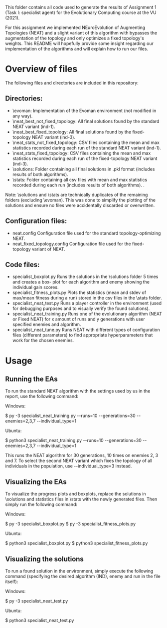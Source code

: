 This folder contains all code used to generate the results of Assignment 1 (Task I: specialist agent) for the 
Evolutionary Computing course at the VU (2021).

For this assignment we implemented NEuroEvolution of Augmenting Topologies (NEAT) and a slight variant of this
algorithm with bypasses the augmentation of the topology and only optimizes a fixed topology's weights. This 
README will hopefully provide some insight regarding our implementation of the algorithms and will explain how 
to run our files.

# Overview of files
The following files and directories are included in this repository:

## Directories:
* \evoman: 				Implementation of the Evoman environment (not modified in any way).
* \neat_best_not_fixed_topology: 	All final solutions found by the standard NEAT variant (ind-1).
* \neat_best_fixed_topology: 		All final solutions found by the fixed-topology NEAT variant (ind-3).
* \neat_stats_not_fixed_topology: 	CSV files containing the mean and max statistics recorded during each 
 					run of the standard NEAT variant (ind-1).
* \neat_stats_fixed_topology: 		CSV files containing the mean and max statistics recorded during each 
 					run of the fixed-topology NEAT variant (ind-3).
* \solutions: 				Folder containing all final solutions in .pkl format (includes results 
					of both algorithms). 
* \stats: 				Folder containing all csv files with mean and max statistics recorded 
 					during each run (includes results of both algorithms). .

Note: \solutions and \stats are technically duplicates of the remaining folders (excluding \evoman). This was done 
to simplify the plotting of the solutions and ensure no files were accidentally discarded or overwritten.

## Configuration files:
* neat.config				Configuration file used for the standard topology-optimizing NEAT.
* neat_fixed_topology.config		Configuration file used for the fixed-topology variant of NEAT.

## Code files:
* specialist_boxplot.py			Runs the solutions in the \solutions folder 5 times and creates a box-
					plot for each algorithm and enemy showing the individual gain scores.		
* specialist_fitness_plots.py		Plots the statistics (mean and stdev of max/mean fitness during a run) 
					stored in the csv files in the \stats folder.
* specialist_neat_test.py		Runs a player controller in the environment (used for debugging purposes 
					and to visually verify the found solutions).
* specialist_neat_training.py		Runs one of the evolutionary algorithm (NEAT or Fixed NEAT) for x amount 
					of runs and y generations with user specified enemies and algorithm.
* specialist_neat_tune.py		Runs NEAT with different types of configuration files (different parameters)
					to find appropriate hyperparameters that work for the chosen enemies.


# Usage

## Running the EAs
To run the standard NEAT algorithm with the settings used by us in the report, use the following command:

Windows:

$ py -3 specialist_neat_training.py --runs=10 --generations=30 --enemies=2,3,7 --individual_type=1

Ubuntu:

$ python3 specialist_neat_training.py --runs=10 --generations=30 --enemies=2,3,7 --individual_type=1

This runs the NEAT algorithm for 30 generations, 10 times on enemies 2, 3 and 7. To select the second NEAT 
variant which fixes the topology of all individuals in the population, use --individual_type=3 instead.


## Visualizing the EAs
To visualize the progress plots and boxplots, replace the solutions in \solutions and statistics files in \stats 
with the newly generated files. Then simply run the following command:

Windows:

$ py -3 specialist_boxplot.py
$ py -3 specialist_fitness_plots.py

Ubuntu:

$ python3 specialist_boxplot.py
$ python3 specialist_fitness_plots.py


## Visualizing the solutions
To run a found solution in the environment, simply execute the following command (specifying the desired algorithm 
(IND), enemy and run in the file itself):

Windows:

$ py -3 specialist_neat_test.py

Ubuntu:

$ python3 specialist_neat_test.py

